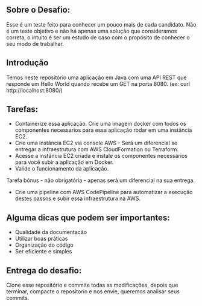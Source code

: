 ## Sobre o Desafio: 

Esse é um teste feito para conhecer um pouco mais de cada candidato. Não é um teste objetivo e não há apenas uma solução que consideramos correta, o intuito é ser um estudo de caso com o propósito de conhecer o seu modo de trabalhar.

## Introdução

Temos neste repositório uma aplicação em Java com uma API REST que responde um Hello World quando recebe um GET na porta 8080. (ex: curl http://localhost:8080/)

## Tarefas: 

* Containerize essa aplicação. Crie uma imagem docker com todos os componentes necessarios para essa aplicação rodar em uma instância EC2.
* Crie uma instância EC2 via console AWS - Será um diferencial se entregar a infraestrutura com AWS CloudFormation ou Terraform.
* Acesse a instância EC2 criada e instale os componentes necessários para você subir a aplicação em Docker.
* Valide o funcionamento da aplicação.

Tarefa bônus - não obrigatória - apenas será um diferencial na sua entrega.
* Crie uma pipeline com AWS CodePipeline para automatizar a execução destes passos e subir essa infraestrutura na AWS.

## Alguma dicas que podem ser importantes:
* Qualidade da documentacão
* Utilizar boas práticas
* Organização do código
* Ser eficiente e simples

## Entrega do desafio:
Clone esse repositório e commite todas as modificações, depois que terminar, compacte o repositorio e nos envie, queremos analisar seus commits.